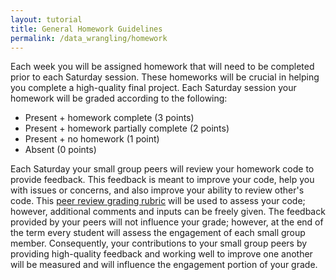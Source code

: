 ```yaml
---
layout: tutorial
title: General Homework Guidelines
permalink: /data_wrangling/homework
---
```


Each week you will be assigned homework that will need to be completed prior to each Saturday session. These homeworks will be crucial in helping you complete a high-quality final project.  Each Saturday session your homework will be graded according to the following:

- Present + homework complete (3 points)
- Present + homework partially complete (2 points)
- Present + no homework (1 point)
- Absent (0 points)

Each Saturday your small group peers will review your homework code to provide feedback.  This feedback is meant to improve your code, help you with issues or concerns, and also improve your ability to review other's code.  This [peer review grading rubric](data_wrangling/homework-guidelines) will be used to assess your code; however, additional comments and inputs can be freely given.  The feedback provided by your peers will not influence your grade; however, at the end of the term every student will assess the engagement of each small group member.  Consequently, your contributions to your small group peers by providing high-quality feedback and working well to improve one another will be measured and will influence the engagement portion of your grade.


